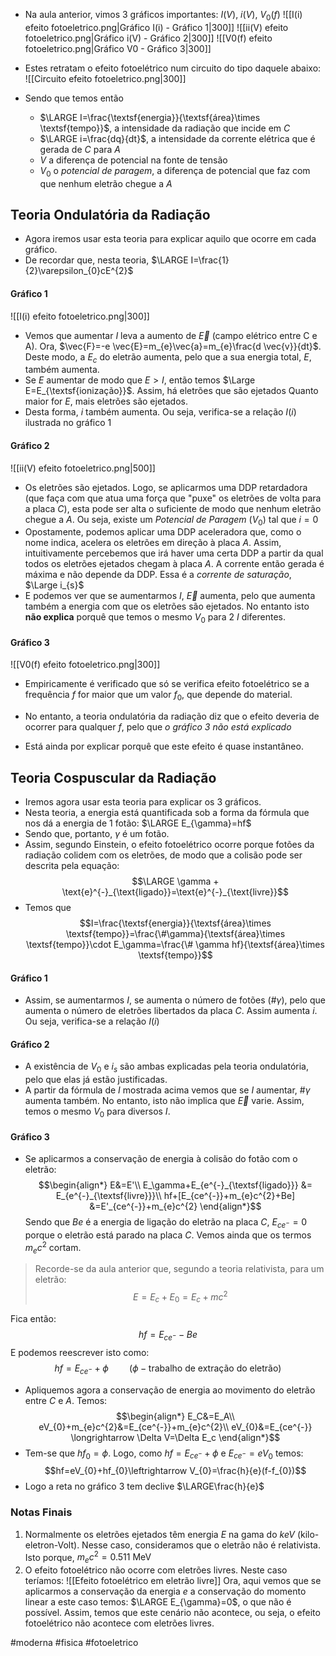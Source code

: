 - Na aula anterior, vimos 3 gráficos importantes: $I(V)$, $i(V)$, $V_{0}(f)$
![[I(i) efeito fotoeletrico.png|Gráfico I(i) - Gráfico 1|300]]
![[ii(V) efeito fotoeletrico.png|Gráfico i(V) - Gráfico 2|300]]
![[V0(f) efeito fotoeletrico.png|Gráfico V0 - Gráfico 3|300]]

- Estes retratam o efeito fotoelétrico num circuito do tipo daquele abaixo:
![[Circuito efeito fotoeletrico.png|300]]
- Sendo que temos então
    - $\LARGE I=\frac{\textsf{energia}}{\textsf{área}\times \textsf{tempo}}$, a intensidade da radiação que incide em $C$
    - $\LARGE i=\frac{dq}{dt}$, a intensidade da corrente elétrica que é gerada de $C$ para $A$ 
    - $V$ a diferença de potencial na fonte de tensão
    - $V_{0}$ o _potencial de paragem_, a diferença de potencial que faz com que nenhum eletrão chegue a $A$

## Teoria Ondulatória da Radiação
- Agora iremos usar esta teoria para explicar aquilo que ocorre em cada gráfico.
- De recordar que, nesta teoria, $\LARGE I=\frac{1}{2}\varepsilon_{0}cE^{2}$
#### Gráfico 1
![[I(i) efeito fotoeletrico.png|300]]
- Vemos que aumentar $I$ leva a aumento de $\vec{E}$ (campo elétrico entre C e A). Ora, $\vec{F}=-e \vec{E}=m_{e}\vec{a}=m_{e}\frac{d \vec{v}}{dt}$. Deste modo, a $E_{c}$ do eletrão aumenta, pelo que a sua energia total, $E$, também aumenta.
- Se $E$ aumentar de modo que $E>I$, então temos $\Large E=E_{\textsf{ionização}}$. Assim, há eletrões que são ejetados Quanto maior for $E$, mais eletrões são ejetados.
- Desta forma, $i$ também aumenta. Ou seja, verifica-se a relação $I(i)$ ilustrada no gráfico 1

#### Gráfico 2
![[ii(V) efeito fotoeletrico.png|500]]
- Os eletrões são ejetados. Logo, se aplicarmos uma DDP retardadora (que faça com que atua uma força que "puxe" os eletrões de volta para a placa $C$), esta pode ser alta o suficiente de modo que nenhum eletrão chegue a $A$. Ou seja, existe um _Potencial de Paragem_ ($V_{0}$) tal que $i=0$
- Opostamente, podemos aplicar uma DDP aceleradora que, como o nome indica, acelera os eletrões em direção à placa $A$. Assim, intuitivamente percebemos que irá haver uma certa DDP a partir da qual todos os eletrões ejetados chegam à placa $A$. A corrente então gerada é máxima e não depende da DDP. Essa é a _corrente de saturação_, $\Large i_{s}$  
- E podemos ver que se aumentarmos $I$, $\vec{E}$ aumenta, pelo que aumenta também a energia com que os eletrões são ejetados. No entanto isto __não explica__ porquê que temos o mesmo $V_{0}$ para 2 $I$ diferentes.

#### Gráfico 3
![[V0(f) efeito fotoeletrico.png|300]]
- Empiricamente é verificado que só se verifica efeito fotoelétrico se a frequência $f$ for maior que um valor $f_{0}$, que depende do material.
- No entanto, a teoria ondulatória da radiação diz que o efeito deveria de ocorrer para qualquer $f$, pelo que _o gráfico 3 não está explicado_

- Está ainda por explicar porquê que este efeito é quase instantâneo.

## Teoria Cospuscular da Radiação
- Iremos agora usar esta teoria para explicar os 3 gráficos.
- Nesta teoria, a energia está quantificada sob a forma da fórmula que nos dá a energia de 1 fotão: $\LARGE E_{\gamma}=hf$
- Sendo que, portanto, $\gamma$ é um fotão.
- Assim, segundo Einstein, o efeito fotoelétrico ocorre porque fotões da radiação colidem com os eletrões, de modo que a colisão pode ser descrita pela equação:
$$\LARGE \gamma + \text{e}^{-}_{\text{ligado}}=\text{e}^{-}_{\text{livre}}$$
- Temos que $$I=\frac{\textsf{energia}}{\textsf{área}\times \textsf{tempo}}=\frac{\#\gamma}{\textsf{área}\times \textsf{tempo}}\cdot E_\gamma=\frac{\# \gamma hf}{\textsf{área}\times \textsf{tempo}}$$
#### Gráfico 1
- Assim, se aumentarmos $I$, se aumenta o número de fotões ($\# \gamma$), pelo que aumenta o número de eletrões libertados da placa $C$. Assim aumenta $i$. Ou seja, verifica-se a relação $I(i)$

#### Gráfico 2
- A existência de $V_{0}$ e $i_{s}$ são ambas explicadas pela teoria ondulatória, pelo que elas já estão justificadas.
- A partir da fórmula de $I$ mostrada acima vemos que se $I$ aumentar, $\# \gamma$ aumenta também. No entanto, isto não implica que $\vec{E}$ varie. Assim, temos o mesmo $V_{0}$ para diversos $I$.

#### Gráfico 3
- Se aplicarmos a conservação de energia à colisão do fotão com o eletrão:
$$\begin{align*}
E&=E'\\
E_\gamma+E_{e^{-}_{\textsf{ligado}}} &= E_{e^{-}_{\textsf{livre}}}\\
hf+[E_{ce^{-}}+m_{e}c^{2}+Be] &=E'_{ce^{-}}+m_{e}c^{2}
\end{align*}$$
Sendo que $Be$ é a energia de ligação do eletrão na placa $C$, $E_{ce^{-}}=0$ porque o eletrão está parado na placa $C$. Vemos ainda que os termos $m_{e}c^{2}$ cortam. 
> Recorde-se da aula anterior que, segundo a teoria relativista, para um eletrão: $$E=E_{c}+E_{0}=E_{c}+mc^{2}$$

Fica então:
$$hf=E_{ce^{-}}-Be$$
E podemos reescrever isto como:
$$hf=E_{ce^{-}}+\phi \quad \quad (\phi - \textsf{trabalho de extração do eletrão})$$

- Apliquemos agora a conservação de energia ao movimento do eletrão entre $C$ e $A$. Temos:
$$\begin{align*}
E_C&=E_A\\
eV_{0}+m_{e}c^{2}&=E_{ce^{-}}+m_{e}c^{2}\\
eV_{0}&=E_{ce^{-}} \longrightarrow \Delta V=\Delta E_c
\end{align*}$$
- Tem-se que $hf_{0}=\phi$. Logo, como $hf=E_{ce^{-}}+\phi$ e $E_{ce^{-}}=eV_{0}$ temos:
$$hf=eV_{0}+hf_{0}\leftrightarrow V_{0}=\frac{h}{e}(f-f_{0})$$
- Logo a reta no gráfico 3 tem declive $\LARGE\frac{h}{e}$

### Notas Finais
1. Normalmente os eletrões ejetados têm energia $E$ na gama do $keV$ (kilo-eletron-Volt). Nesse caso, consideramos que o eletrão não é relativista. Isto porque, $m_{e}c^{2}=0.511 \text{ MeV}$
2. O efeito fotoelétrico não ocorre com eletrões livres. Neste caso teríamos:
![[Efeito fotoelétrico em eletrão livre]]
Ora, aqui vemos que se aplicarmos a conservação da energia _e_ a conservação do momento linear a este caso temos: $\LARGE E_{\gamma}=0$, o que não é possível. Assim, temos que este cenário não acontece, ou seja, o efeito fotoelétrico não acontece com eletrões livres.

#moderna #fisica #fotoeletrico